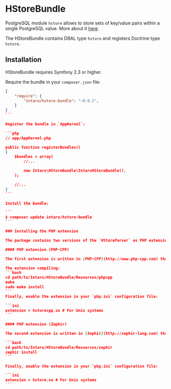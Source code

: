 # HStoreBundle

PostgreSQL module `hstore` allows to store sets of key/value pairs within a single PostgreSQL value. More about it [here](http://www.postgresql.org/docs/current/static/hstore.html).

The HStoreBundle contains DBAL type `hstore` and registers Doctrine type `hstore`.

## Installation

HStoreBundle requires Symfony 2.3 or higher.

Require the bundle in your `composer.json` file:

````json
{
    "require": {
        "intaro/hstore-bundle": "~0.0.2",
    }
}
```

Register the bundle in `AppKernel`:

```php
// app/AppKernel.php

public function registerBundles()
{
    $bundles = array(
        //...

        new Intaro\HStoreBundle\IntaroHStoreBundle(),
    );

    //...
}
```

Install the bundle:

```
$ composer update intaro/hstore-bundle
```

### Installing the PHP extension

The package contains two versions of the `HStoreParser` as PHP extension. PHP extension is optional but as it brings some nice performance improvements, you might want to install it in your production environment.

#### PHP extension (PHP-CPP)

The first extension is written in [PHP-CPP](http://www.php-cpp.com) thats why you should [install PHP-CPP](http://www.php-cpp.com/documentation/install) before extension compiling.

The extension compiling:
```bash
cd path/to/Intaro/HStoreBundle/Resources/phpcpp
make
sudo make install
```
Finally, enable the extension in your `php.ini` configuration file:

```ini
extension = hstorecpp.so # For Unix systems
```

#### PHP extension (Zephir)

The second extension is written in [Zephir](http://zephir-lang.com) thats why you should [install Zephir](http://zephir-lang.com/install.html) before extension compiling.

```bash
cd path/to/Intaro/HStoreBundle/Resources/zephir
zephir install
```

Finally, enable the extension in your `php.ini` configuration file:

```ini
extension = hstore.so # For Unix systems
```
